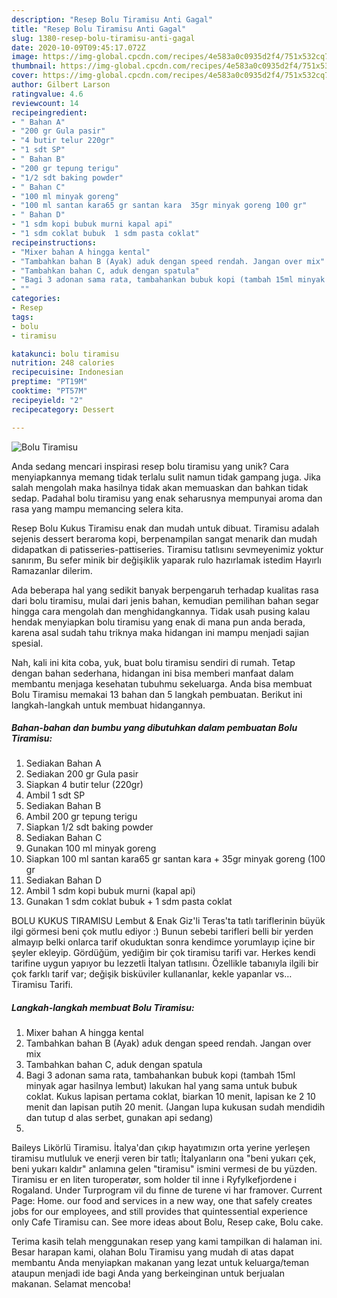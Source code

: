 ```yaml
---
description: "Resep Bolu Tiramisu Anti Gagal"
title: "Resep Bolu Tiramisu Anti Gagal"
slug: 1380-resep-bolu-tiramisu-anti-gagal
date: 2020-10-09T09:45:17.072Z
image: https://img-global.cpcdn.com/recipes/4e583a0c0935d2f4/751x532cq70/bolu-tiramisu-foto-resep-utama.jpg
thumbnail: https://img-global.cpcdn.com/recipes/4e583a0c0935d2f4/751x532cq70/bolu-tiramisu-foto-resep-utama.jpg
cover: https://img-global.cpcdn.com/recipes/4e583a0c0935d2f4/751x532cq70/bolu-tiramisu-foto-resep-utama.jpg
author: Gilbert Larson
ratingvalue: 4.6
reviewcount: 14
recipeingredient:
- " Bahan A"
- "200 gr Gula pasir"
- "4 butir telur 220gr"
- "1 sdt SP"
- " Bahan B"
- "200 gr tepung terigu"
- "1/2 sdt baking powder"
- " Bahan C"
- "100 ml minyak goreng"
- "100 ml santan kara65 gr santan kara  35gr minyak goreng 100 gr"
- " Bahan D"
- "1 sdm kopi bubuk murni kapal api"
- "1 sdm coklat bubuk  1 sdm pasta coklat"
recipeinstructions:
- "Mixer bahan A hingga kental"
- "Tambahkan bahan B (Ayak) aduk dengan speed rendah. Jangan over mix"
- "Tambahkan bahan C, aduk dengan spatula"
- "Bagi 3 adonan sama rata, tambahankan bubuk kopi (tambah 15ml minyak agar hasilnya lembut) lakukan hal yang sama untuk bubuk coklat. Kukus lapisan pertama coklat, biarkan 10 menit, lapisan ke 2 10 menit dan lapisan putih 20 menit. (Jangan lupa kukusan sudah mendidih dan tutup d alas serbet, gunakan api sedang)"
- ""
categories:
- Resep
tags:
- bolu
- tiramisu

katakunci: bolu tiramisu 
nutrition: 248 calories
recipecuisine: Indonesian
preptime: "PT19M"
cooktime: "PT57M"
recipeyield: "2"
recipecategory: Dessert

---
```



![Bolu Tiramisu](https://img-global.cpcdn.com/recipes/4e583a0c0935d2f4/751x532cq70/bolu-tiramisu-foto-resep-utama.jpg)

Anda sedang mencari inspirasi resep bolu tiramisu yang unik? Cara menyiapkannya memang tidak terlalu sulit namun tidak gampang juga. Jika salah mengolah maka hasilnya tidak akan memuaskan dan bahkan tidak sedap. Padahal bolu tiramisu yang enak seharusnya mempunyai aroma dan rasa yang mampu memancing selera kita.

Resep Bolu Kukus Tiramisu enak dan mudah untuk dibuat. Tiramisu adalah sejenis dessert beraroma kopi, berpenampilan sangat menarik dan mudah didapatkan di patisseries-pattiseries. Tiramisu tatlısını sevmeyenimiz yoktur sanırım, Bu sefer minik bir değişiklik yaparak rulo hazırlamak istedim Hayırlı Ramazanlar dilerim.

Ada beberapa hal yang sedikit banyak berpengaruh terhadap kualitas rasa dari bolu tiramisu, mulai dari jenis bahan, kemudian pemilihan bahan segar hingga cara mengolah dan menghidangkannya. Tidak usah pusing kalau hendak menyiapkan bolu tiramisu yang enak di mana pun anda berada, karena asal sudah tahu triknya maka hidangan ini mampu menjadi sajian spesial.


Nah, kali ini kita coba, yuk, buat bolu tiramisu sendiri di rumah. Tetap dengan bahan sederhana, hidangan ini bisa memberi manfaat dalam membantu menjaga kesehatan tubuhmu sekeluarga. Anda bisa membuat Bolu Tiramisu memakai 13 bahan dan 5 langkah pembuatan. Berikut ini langkah-langkah untuk membuat hidangannya.

<!--inarticleads1-->

##### Bahan-bahan dan bumbu yang dibutuhkan dalam pembuatan Bolu Tiramisu:

1. Sediakan  Bahan A
1. Sediakan 200 gr Gula pasir
1. Siapkan 4 butir telur (220gr)
1. Ambil 1 sdt SP
1. Sediakan  Bahan B
1. Ambil 200 gr tepung terigu
1. Siapkan 1/2 sdt baking powder
1. Sediakan  Bahan C
1. Gunakan 100 ml minyak goreng
1. Siapkan 100 ml santan kara65 gr santan kara + 35gr minyak goreng (100 gr
1. Sediakan  Bahan D
1. Ambil 1 sdm kopi bubuk murni (kapal api)
1. Gunakan 1 sdm coklat bubuk + 1 sdm pasta coklat


BOLU KUKUS TIRAMISU Lembut &amp; Enak Giz&#39;li Teras&#39;ta tatlı tariflerinin büyük ilgi görmesi beni çok mutlu ediyor :) Bunun sebebi tarifleri belli bir yerden almayıp belki onlarca tarif okuduktan sonra kendimce yorumlayıp içine bir şeyler ekleyip. Gördüğüm, yediğim bir çok tiramisu tarifi var. Herkes kendi tarifine uygun yapıyor bu lezzetli İtalyan tatlısını. Özellikle tabanıyla ilgili bir çok farklı tarif var; değişik bisküviler kullananlar, kekle yapanlar vs… Tiramisu Tarifi. 

<!--inarticleads2-->

##### Langkah-langkah membuat Bolu Tiramisu:

1. Mixer bahan A hingga kental
1. Tambahkan bahan B (Ayak) aduk dengan speed rendah. Jangan over mix
1. Tambahkan bahan C, aduk dengan spatula
1. Bagi 3 adonan sama rata, tambahankan bubuk kopi (tambah 15ml minyak agar hasilnya lembut) lakukan hal yang sama untuk bubuk coklat. Kukus lapisan pertama coklat, biarkan 10 menit, lapisan ke 2 10 menit dan lapisan putih 20 menit. (Jangan lupa kukusan sudah mendidih dan tutup d alas serbet, gunakan api sedang)
1. 


Baileys Likörlü Tiramisu. İtalya&#39;dan çıkıp hayatımızın orta yerine yerleşen tiramisu mutluluk ve enerji veren bir tatlı; İtalyanların ona &#34;beni yukarı çek, beni yukarı kaldır&#34; anlamına gelen &#34;tiramisu&#34; ismini vermesi de bu yüzden. Tiramisu er en liten turoperatør, som holder til inne i Ryfylkefjordene i Rogaland. Under Turprogram vil du finne de turene vi har framover. Current Page: Home. our food and services in a new way, one that safely creates jobs for our employees, and still provides that quintessential experience only Cafe Tiramisu can. See more ideas about Bolu, Resep cake, Bolu cake. 

Terima kasih telah menggunakan resep yang kami tampilkan di halaman ini. Besar harapan kami, olahan Bolu Tiramisu yang mudah di atas dapat membantu Anda menyiapkan makanan yang lezat untuk keluarga/teman ataupun menjadi ide bagi Anda yang berkeinginan untuk berjualan makanan. Selamat mencoba!
